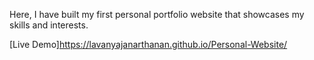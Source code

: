 Here, I have built my first personal portfolio website that showcases my skills and interests.

[Live Demo]https://lavanyajanarthanan.github.io/Personal-Website/
